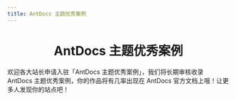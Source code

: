```yaml
---
title: AntDocs 主题优秀案例
---
```


<h1 style="text-align:center">AntDocs 主题优秀案例</h1>   

<div>欢迎各大站长申请入驻「AntDocs 主题优秀案例」，我们将长期审核收录 AntDocs 主题优秀案例，你的作品将有几率出现在 AntDocs 官方文档上哦！让更多人发现你的站点吧！</div> 
<p>&emsp;</p>   
<a-row :gutter="[32,32]">
	<Card 
		cover="https://s1.ax1x.com/2020/10/07/0dP9bV.md.png" 
		link="http://laomengit.com/" 
		title="Flutter | 老孟" 
		author="作者：xieyezi" 
	/>
	<Card 
		cover="https://s1.ax1x.com/2020/10/07/0dPPET.md.png" 
		link="https://dokimod.cn" 
		title="DokiMod" 
		author="作者：imgradeone" 
	/>
	<Card 
		cover="https://s1.ax1x.com/2020/03/22/85ELOx.md.png" 
		link="https://luban.now.sh/" 
		title="Luban" 
		author="作者：LeapFE" 
	/>
	<Card 
		cover="https://s1.ax1x.com/2020/05/14/Y0wCUe.md.png" 
		link="https://www.aaaimx.org/software/" 
		title="SOFTWARE" 
		author="作者：disoftw" 
	/>
	<Card 
		cover="https://s1.ax1x.com/2020/05/14/Y0DSbV.md.png" 
		link="http://dipiper.tech/" 
		title="dipiper" 
		author="作者：andyesfly" 
	/>
	<Card 
		cover="https://s1.ax1x.com/2020/05/14/Y0yk8g.md.png" 
		link="https://artiely.gitee.io/scroll-docs/" 
		title="Tulip-scroll" 
		author="作者：artiely" 
	/>
	<Card 
		cover="https://s1.ax1x.com/2020/05/14/Y0TXuV.md.png" 
		link="https://xieyezi.github.io/" 
		title="xieyezi" 
		author="作者：xieyezi" 
	/>
	<Card 
		cover="https://s1.ax1x.com/2020/05/14/Y0HWTS.md.png" 
		link="https://lq782655835.github.io/yi-ui/" 
		title="yi-ui轻量级组件库" 
		author="lq782655835" 
	/>
	<Card 
		cover="https://s1.ax1x.com/2020/05/14/Y0qaPe.md.png" 
		link="http://wangfanghua.gitee.io/elegance-ui/" 
		title="Elegance-UI Color" 
		author="wangly19" 
	/>
</a-row>

<style>
.ant-card-hoverable{
	cursor: default;
}
.reset-height{
	max-height: 164px;
}
.ant-card-hoverable:hover {
	-webkit-box-shadow: 0 9px 20px -8px rgba(0,0,0,.18);
	box-shadow: 0 9px 20px -8px rgba(0,0,0,.18);
}
/* .mobile-adapt{
	padding: 0 9rem;
}

@media (max-width: 767px) {
  .mobile-adapt{
		padding: 0;
	}
} */
</style>

